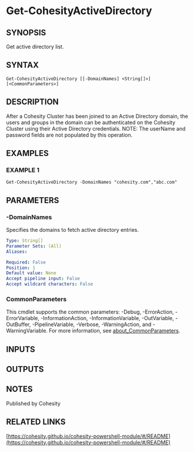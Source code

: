 # Get-CohesityActiveDirectory

## SYNOPSIS
Get active directory list.

## SYNTAX

```
Get-CohesityActiveDirectory [[-DomainNames] <String[]>] [<CommonParameters>]
```

## DESCRIPTION
After a Cohesity Cluster has been joined to an Active Directory domain, the users and groups in
the domain can be authenticated on the Cohesity Cluster using their Active Directory credentials.
NOTE: The userName and password fields are not populated by this operation.

## EXAMPLES

### EXAMPLE 1
```
Get-CohesityActiveDirectory -DomainNames "cohesity.com","abc.com"
```

## PARAMETERS

### -DomainNames
Specifies the domains to fetch active directory entries.

```yaml
Type: String[]
Parameter Sets: (All)
Aliases:

Required: False
Position: 1
Default value: None
Accept pipeline input: False
Accept wildcard characters: False
```

### CommonParameters
This cmdlet supports the common parameters: -Debug, -ErrorAction, -ErrorVariable, -InformationAction, -InformationVariable, -OutVariable, -OutBuffer, -PipelineVariable, -Verbose, -WarningAction, and -WarningVariable. For more information, see [about_CommonParameters](http://go.microsoft.com/fwlink/?LinkID=113216).

## INPUTS

## OUTPUTS

## NOTES
Published by Cohesity

## RELATED LINKS

[https://cohesity.github.io/cohesity-powershell-module/#/README](https://cohesity.github.io/cohesity-powershell-module/#/README)

